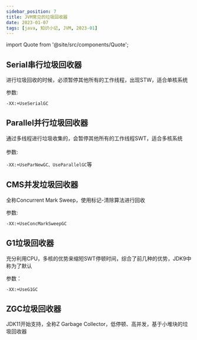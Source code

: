 ```yaml
---
sidebar_position: 7
title: JVM常见的垃圾回收器
date: 2023-01-07
tags: [java, 知识小记, JVM, 2023-01]
---
```


import Quote from '@site/src/components/Quote';

> <Quote></Quote>

## Serial串行垃圾回收器

进行垃圾回收的时候，必须暂停其他所有的工作线程，出现STW，适合单核系统


参数:

`-XX:+UseSerialGC`

## Parallel并行垃圾回收器

通过多线程进行垃圾收集的，会暂停其他所有的工作线程SWT，适合多核系统
<br></br>
参数:

`-XX:+UseParNewGC、UseParallelGC`等

## CMS并发垃圾回收器

全称Concurrent Mark Sweep，使用标记-清除算法进行回收

参数:

`-XX:+UseConcMarkSweepGC`

## G1垃圾回收器

充分利用CPU，多核的优势来缩短SWT停顿时间，综合了前几种的优势，JDK9中称为了默认

参数：

`-XX:+UseG1GC`

## ZGC垃圾回收器

JDK11开始支持，全称Z Garbage Collector，低停顿、高并发，基于小堆块的垃圾回收器
